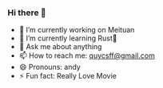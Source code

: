 ### Hi there 👋

<!--
**quyc07/quyc07** is a ✨ _special_ ✨ repository because its `README.md` (this file) appears on your GitHub profile.

Here are some ideas to get you started:
-->
- 🔭 I’m currently working on Meituan
- 🌱 I’m currently learning Rust🦀️
- 💬 Ask me about anything
- 📫 How to reach me: quycsff@gmail.com
- 😄 Pronouns: andy
- ⚡ Fun fact: Really Love Movie

